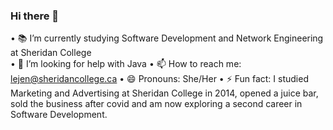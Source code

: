 ### Hi there 👋

• 📚 I’m currently studying Software Development and Network Engineering at Sheridan College <br>
• 🤔 I’m looking for help with Java 
• 📫 How to reach me: lejen@sheridancollege.ca
• 😄 Pronouns: She/Her
• ⚡ Fun fact: I studied Marketing and Advertising at Sheridan College in 2014, opened a juice bar, sold the business after covid and am now exploring a second career in Software Development.

